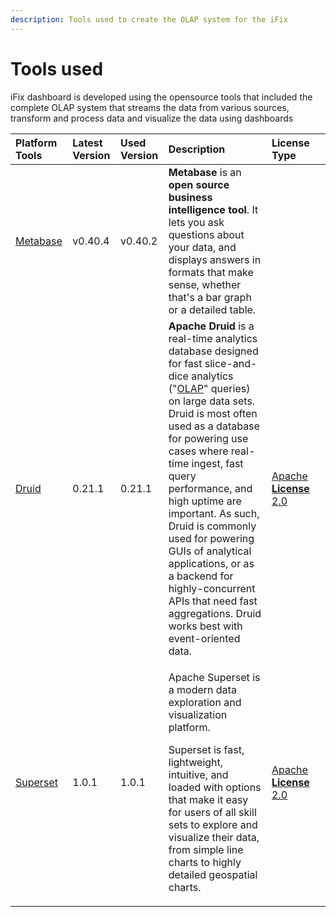 ```yaml
---
description: Tools used to create the OLAP system for the iFix
---
```


# Tools used

iFix dashboard is developed using the opensource tools that included the complete OLAP system that streams the data from various sources, transform and process data and visualize the data using dashboards

<table>
  <thead>
    <tr>
      <th style="text-align:left">Platform Tools</th>
      <th style="text-align:left">Latest Version</th>
      <th style="text-align:left">Used Version</th>
      <th style="text-align:left">Description</th>
      <th style="text-align:left">License Type</th>
      <th style="text-align:left">&#x200B;</th>
    </tr>
  </thead>
  <tbody>
    <tr>
      <td style="text-align:left">&#x200B;<a href="https://www.metabase.com/docs/latest/">Metabase&#x200B;</a>
      </td>
      <td style="text-align:left">v0.40.4</td>
      <td style="text-align:left">v0.40.2</td>
      <td style="text-align:left"><b>Metabase </b>is an <b>open source business intelligence tool</b>. It
        lets you ask questions about your data, and displays answers in formats
        that make sense, whether that&apos;s a bar graph or a detailed table.</td>
      <td
      style="text-align:left">&#x200B;</td>
        <td style="text-align:left">&#x200B;</td>
    </tr>
    <tr>
      <td style="text-align:left">&#x200B;<a href="https://druid.apache.org/">Druid</a>
      </td>
      <td style="text-align:left">0.21.1</td>
      <td style="text-align:left">0.21.1</td>
      <td style="text-align:left"><b>Apache Druid</b> is a real-time analytics database designed for fast
        slice-and-dice analytics (&quot;<a href="http://en.wikipedia.org/wiki/Online_analytical_processing">OLAP</a>&quot;
        queries) on large data sets. Druid is most often used as a database for
        powering use cases where real-time ingest, fast query performance, and
        high uptime are important. As such, Druid is commonly used for powering
        GUIs of analytical applications, or as a backend for highly-concurrent
        APIs that need fast aggregations. Druid works best with event-oriented
        data.</td>
      <td style="text-align:left">&#x200B;&#x200B;<a href="https://www.apache.org/licenses/LICENSE-2.0">Apache <b>License</b> 2.0</a>
      </td>
      <td style="text-align:left">&#x200B;</td>
    </tr>
    <tr>
      <td style="text-align:left"><a href="https://github.com/apache/superset">&#x200B;Superset&#x200B;</a>
      </td>
      <td style="text-align:left">&#x200B;1.0.1&#x200B;</td>
      <td style="text-align:left">1.0.1</td>
      <td style="text-align:left">
        <p>Apache Superset is a modern data exploration and visualization platform.</p>
        <p>Superset is fast, lightweight, intuitive, and loaded with options that
          make it easy for users of all skill sets to explore and visualize their
          data, from simple line charts to highly detailed geospatial charts.</p>
      </td>
      <td style="text-align:left">&#x200B;<a href="https://www.apache.org/licenses/LICENSE-2.0">Apache <b>License</b> 2.0</a>&#x200B;</td>
      <td
      style="text-align:left">&#x200B;</td>
    </tr>
  </tbody>
</table>

